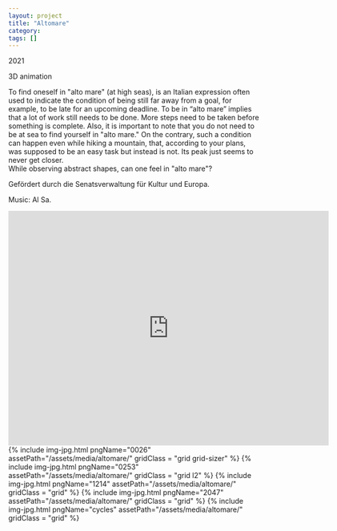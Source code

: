 ```yaml
---
layout: project
title: "Altomare"
category: 
tags: []
---
```




<div class="content-container">
<div class="index-content">
<div class="grid-gutter"></div>
<div class = "grid l3">

<p>2021</p>

<p> 3D animation</p>

<p>
To find oneself in "alto mare" (at high seas), is an Italian expression often used to indicate the condition of being still far away from a goal, for example, to be late for an upcoming deadline. To be in “alto mare” implies that a lot of work still needs to be done. More steps need to be taken before something is complete. Also, it is important to note that you do not need to be at sea to find yourself in "alto mare." On the contrary, such a condition can happen even while hiking a mountain, that, according to your plans, was supposed to be an easy task but instead is not. Its peak just seems to never get closer. <br />
While observing abstract shapes, can one feel in "alto mare"?</p>

<p>Gefördert durch die Senatsverwaltung für Kultur und Europa.</p>
<p>Music: Al Sa.</p>

</div>



  <div class="grid l2">
    <div class="sixteen-nine">
      <iframe src="https://player.vimeo.com/video/529671949" width="640" height="468" frameborder="0" webkitallowfullscreen mozallowfullscreen allowfullscreen></iframe>
    </div>
  </div>
  {% include img-jpg.html pngName="0026" assetPath="/assets/media/altomare/" gridClass = "grid grid-sizer" %}
  {% include img-jpg.html pngName="0253" assetPath="/assets/media/altomare/" gridClass = "grid l2" %}
  {% include img-jpg.html pngName="1214" assetPath="/assets/media/altomare/" gridClass = "grid" %}
  {% include img-jpg.html pngName="2047" assetPath="/assets/media/altomare/" gridClass = "grid" %}
  {% include img-jpg.html pngName="cycles" assetPath="/assets/media/altomare/" gridClass = "grid" %}



 

</div>
</div>
